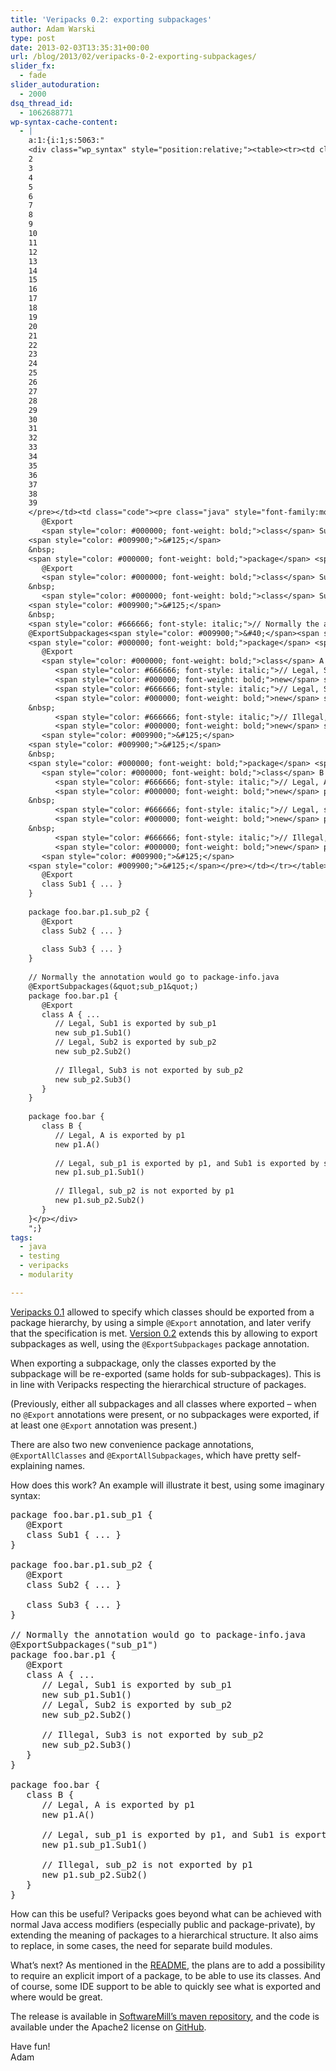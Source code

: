 ```yaml
---
title: 'Veripacks 0.2: exporting subpackages'
author: Adam Warski
type: post
date: 2013-02-03T13:35:31+00:00
url: /blog/2013/02/veripacks-0-2-exporting-subpackages/
slider_fx:
  - fade
slider_autoduration:
  - 2000
dsq_thread_id:
  - 1062688771
wp-syntax-cache-content:
  - |
    a:1:{i:1;s:5063:"
    <div class="wp_syntax" style="position:relative;"><table><tr><td class="line_numbers"><pre>1
    2
    3
    4
    5
    6
    7
    8
    9
    10
    11
    12
    13
    14
    15
    16
    17
    18
    19
    20
    21
    22
    23
    24
    25
    26
    27
    28
    29
    30
    31
    32
    33
    34
    35
    36
    37
    38
    39
    </pre></td><td class="code"><pre class="java" style="font-family:monospace;"><span style="color: #000000; font-weight: bold;">package</span> <span style="color: #006699;">foo.bar.p1.sub_p1</span> <span style="color: #009900;">&#123;</span>
       @Export
       <span style="color: #000000; font-weight: bold;">class</span> Sub1 <span style="color: #009900;">&#123;</span> ... <span style="color: #009900;">&#125;</span>
    <span style="color: #009900;">&#125;</span>
    &nbsp;
    <span style="color: #000000; font-weight: bold;">package</span> <span style="color: #006699;">foo.bar.p1.sub_p2</span> <span style="color: #009900;">&#123;</span>
       @Export
       <span style="color: #000000; font-weight: bold;">class</span> Sub2 <span style="color: #009900;">&#123;</span> ... <span style="color: #009900;">&#125;</span>
    &nbsp;
       <span style="color: #000000; font-weight: bold;">class</span> Sub3 <span style="color: #009900;">&#123;</span> ... <span style="color: #009900;">&#125;</span>
    <span style="color: #009900;">&#125;</span>
    &nbsp;
    <span style="color: #666666; font-style: italic;">// Normally the annotation would go to package-info.java</span>
    @ExportSubpackages<span style="color: #009900;">&#40;</span><span style="color: #0000ff;">&quot;sub_p1&quot;</span><span style="color: #009900;">&#41;</span> 
    <span style="color: #000000; font-weight: bold;">package</span> <span style="color: #006699;">foo.bar.p1</span> <span style="color: #009900;">&#123;</span>
       @Export
       <span style="color: #000000; font-weight: bold;">class</span> A <span style="color: #009900;">&#123;</span> ... 
          <span style="color: #666666; font-style: italic;">// Legal, Sub1 is exported by sub_p1</span>
          <span style="color: #000000; font-weight: bold;">new</span> sub_p1.<span style="color: #006633;">Sub1</span><span style="color: #009900;">&#40;</span><span style="color: #009900;">&#41;</span> 
          <span style="color: #666666; font-style: italic;">// Legal, Sub2 is exported by sub_p2</span>
          <span style="color: #000000; font-weight: bold;">new</span> sub_p2.<span style="color: #006633;">Sub2</span><span style="color: #009900;">&#40;</span><span style="color: #009900;">&#41;</span> 
    &nbsp;
          <span style="color: #666666; font-style: italic;">// Illegal, Sub3 is not exported by sub_p2</span>
          <span style="color: #000000; font-weight: bold;">new</span> sub_p2.<span style="color: #006633;">Sub3</span><span style="color: #009900;">&#40;</span><span style="color: #009900;">&#41;</span> 
       <span style="color: #009900;">&#125;</span>
    <span style="color: #009900;">&#125;</span>
    &nbsp;
    <span style="color: #000000; font-weight: bold;">package</span> <span style="color: #006699;">foo.bar</span> <span style="color: #009900;">&#123;</span>
       <span style="color: #000000; font-weight: bold;">class</span> B <span style="color: #009900;">&#123;</span>
          <span style="color: #666666; font-style: italic;">// Legal, A is exported by p1</span>
          <span style="color: #000000; font-weight: bold;">new</span> p1.<span style="color: #006633;">A</span><span style="color: #009900;">&#40;</span><span style="color: #009900;">&#41;</span> 
    &nbsp;
          <span style="color: #666666; font-style: italic;">// Legal, sub_p1 is exported by p1, and Sub1 is exported by sub_p1 </span>
          <span style="color: #000000; font-weight: bold;">new</span> p1.<span style="color: #006633;">sub_p1</span>.<span style="color: #006633;">Sub1</span><span style="color: #009900;">&#40;</span><span style="color: #009900;">&#41;</span> 
    &nbsp;
          <span style="color: #666666; font-style: italic;">// Illegal, sub_p2 is not exported by p1 </span>
          <span style="color: #000000; font-weight: bold;">new</span> p1.<span style="color: #006633;">sub_p2</span>.<span style="color: #006633;">Sub2</span><span style="color: #009900;">&#40;</span><span style="color: #009900;">&#41;</span> 
       <span style="color: #009900;">&#125;</span>
    <span style="color: #009900;">&#125;</span></pre></td></tr></table><p class="theCode" style="display:none;">package foo.bar.p1.sub_p1 {
       @Export
       class Sub1 { ... }
    }
    
    package foo.bar.p1.sub_p2 {
       @Export
       class Sub2 { ... }
    
       class Sub3 { ... }
    }
    
    // Normally the annotation would go to package-info.java
    @ExportSubpackages(&quot;sub_p1&quot;) 
    package foo.bar.p1 {
       @Export
       class A { ... 
          // Legal, Sub1 is exported by sub_p1
          new sub_p1.Sub1() 
          // Legal, Sub2 is exported by sub_p2
          new sub_p2.Sub2() 
    
          // Illegal, Sub3 is not exported by sub_p2
          new sub_p2.Sub3() 
       }
    }
      
    package foo.bar {
       class B {
          // Legal, A is exported by p1
          new p1.A() 
     
          // Legal, sub_p1 is exported by p1, and Sub1 is exported by sub_p1 
          new p1.sub_p1.Sub1() 
     
          // Illegal, sub_p2 is not exported by p1 
          new p1.sub_p2.Sub2() 
       }
    }</p></div>
    ";}
tags:
  - java
  - testing
  - veripacks
  - modularity

---
```

[Veripacks 0.1][1] allowed to specify which classes should be exported from a package hierarchy, by using a simple `@Export` annotation, and later verify that the specification is met. [Version 0.2][2] extends this by allowing to export subpackages as well, using the `@ExportSubpackages` package annotation.

When exporting a subpackage, only the classes exported by the subpackage will be re-exported (same holds for sub-subpackages). This is in line with Veripacks respecting the hierarchical structure of packages.

(Previously, either all subpackages and all classes where exported &#8211; when no `@Export` annotations were present, or no subpackages were exported, if at least one `@Export` annotation was present.)

There are also two new convenience package annotations, `@ExportAllClasses` and `@ExportAllSubpackages`, which have pretty self-explaining names.

How does this work? An example will illustrate it best, using some imaginary syntax:

<pre lang="java" line="1">package foo.bar.p1.sub_p1 {
   @Export
   class Sub1 { ... }
}

package foo.bar.p1.sub_p2 {
   @Export
   class Sub2 { ... }

   class Sub3 { ... }
}

// Normally the annotation would go to package-info.java
@ExportSubpackages("sub_p1") 
package foo.bar.p1 {
   @Export
   class A { ... 
      // Legal, Sub1 is exported by sub_p1
      new sub_p1.Sub1() 
      // Legal, Sub2 is exported by sub_p2
      new sub_p2.Sub2() 

      // Illegal, Sub3 is not exported by sub_p2
      new sub_p2.Sub3() 
   }
}
  
package foo.bar {
   class B {
      // Legal, A is exported by p1
      new p1.A() 
 
      // Legal, sub_p1 is exported by p1, and Sub1 is exported by sub_p1 
      new p1.sub_p1.Sub1() 
 
      // Illegal, sub_p2 is not exported by p1 
      new p1.sub_p2.Sub2() 
   }
}
</pre>

How can this be useful? Veripacks goes beyond what can be achieved with normal Java access modifiers (especially public and package-private), by extending the meaning of packages to a hierarchical structure. It also aims to replace, in some cases, the need for separate build modules.

What&#8217;s next? As mentioned in the [README][3], the plans are to add a possibility to require an explicit import of a package, to be able to use its classes. And of course, some IDE support to be able to quickly see what is exported and where would be great.

The release is available in [SoftwareMill&#8217;s maven repository][4], and the code is available under the Apache2 license on [GitHub][2].

Have fun!  
Adam

 [1]: http://www.warski.org/blog/2013/01/veripacks-0-1-verify-package-specifications/
 [2]: https://github.com/adamw/veripacks
 [3]: https://github.com/adamw/veripacks#readme
 [4]: https://nexus.softwaremill.com/content/repositories/releases/
